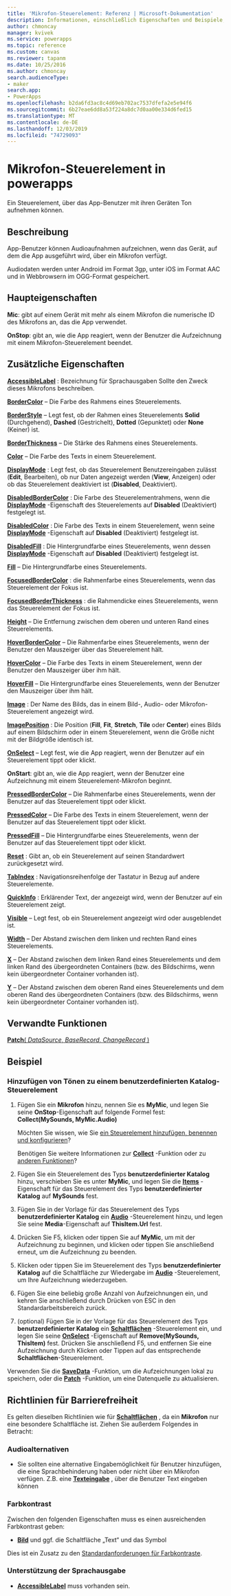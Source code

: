 ```yaml
---
title: 'Mikrofon-Steuerelement: Referenz | Microsoft-Dokumentation'
description: Informationen, einschließlich Eigenschaften und Beispiele, zum Mikrofon-Steuerelement
author: chmoncay
manager: kvivek
ms.service: powerapps
ms.topic: reference
ms.custom: canvas
ms.reviewer: tapanm
ms.date: 10/25/2016
ms.author: chmoncay
search.audienceType:
- maker
search.app:
- PowerApps
ms.openlocfilehash: b2da6fd3ac8c4d69eb702ac7537dfefa2e5e94f6
ms.sourcegitcommit: 6b27eae6dd8a53f224a8dc7d0aa00e334d6fed15
ms.translationtype: MT
ms.contentlocale: de-DE
ms.lasthandoff: 12/03/2019
ms.locfileid: "74729093"
---
```

# <a name="microphone-control-in-power-apps"></a>Mikrofon-Steuerelement in powerapps
Ein Steuerelement, über das App-Benutzer mit ihren Geräten Ton aufnehmen können.

## <a name="description"></a>Beschreibung
App-Benutzer können Audioaufnahmen aufzeichnen, wenn das Gerät, auf dem die App ausgeführt wird, über ein Mikrofon verfügt.

Audiodaten werden unter Android im Format 3gp, unter iOS im Format AAC und in Webbrowsern im OGG-Format gespeichert.

## <a name="key-properties"></a>Haupteigenschaften
**Mic**: gibt auf einem Gerät mit mehr als einem Mikrofon die numerische ID des Mikrofons an, das die App verwendet.

**OnStop**: gibt an, wie die App reagiert, wenn der Benutzer die Aufzeichnung mit einem Mikrofon-Steuerelement beendet.

## <a name="additional-properties"></a>Zusätzliche Eigenschaften
**[AccessibleLabel](properties-accessibility.md)** : Bezeichnung für Sprachausgaben Sollte den Zweck dieses Mikrofons beschreiben.

**[BorderColor](properties-color-border.md)** – Die Farbe des Rahmens eines Steuerelements.

**[BorderStyle](properties-color-border.md)** – Legt fest, ob der Rahmen eines Steuerelements **Solid** (Durchgehend), **Dashed** (Gestrichelt), **Dotted** (Gepunktet) oder **None** (Keiner) ist.

**[BorderThickness](properties-color-border.md)** – Die Stärke des Rahmens eines Steuerelements.

**[Color](properties-color-border.md)** – Die Farbe des Texts in einem Steuerelement.

**[DisplayMode](properties-core.md)** : Legt fest, ob das Steuerelement Benutzereingaben zulässt (**Edit**, Bearbeiten), ob nur Daten angezeigt werden (**View**, Anzeigen) oder ob das Steuerelement deaktiviert ist (**Disabled**, Deaktiviert).

**[DisabledBorderColor](properties-color-border.md)** : Die Farbe des Steuerelementrahmens, wenn die **[DisplayMode](properties-core.md)** -Eigenschaft des Steuerelements auf **Disabled** (Deaktiviert) festgelegt ist.

**[DisabledColor](properties-color-border.md)** : Die Farbe des Texts in einem Steuerelement, wenn seine **[DisplayMode](properties-core.md)** -Eigenschaft auf **Disabled** (Deaktiviert) festgelegt ist.

**[DisabledFill](properties-color-border.md)** : Die Hintergrundfarbe eines Steuerelements, wenn dessen **[DisplayMode](properties-core.md)** -Eigenschaft auf **Disabled** (Deaktiviert) festgelegt ist.

**[Fill](properties-color-border.md)** – Die Hintergrundfarbe eines Steuerelements.

**[FocusedBorderColor](properties-color-border.md)** : die Rahmenfarbe eines Steuerelements, wenn das Steuerelement der Fokus ist.

**[FocusedBorderThickness](properties-color-border.md)** : die Rahmendicke eines Steuerelements, wenn das Steuerelement der Fokus ist.

**[Height](properties-size-location.md)** – Die Entfernung zwischen dem oberen und unteren Rand eines Steuerelements.

**[HoverBorderColor](properties-color-border.md)** – Die Rahmenfarbe eines Steuerelements, wenn der Benutzer den Mauszeiger über das Steuerelement hält.

**[HoverColor](properties-color-border.md)** – Die Farbe des Texts in einem Steuerelement, wenn der Benutzer den Mauszeiger über ihm hält.

**[HoverFill](properties-color-border.md)** – Die Hintergrundfarbe eines Steuerelements, wenn der Benutzer den Mauszeiger über ihm hält.

**[Image](properties-visual.md)** : Der Name des Bilds, das in einem Bild-, Audio- oder Mikrofon-Steuerelement angezeigt wird.

**[ImagePosition](properties-visual.md)** : Die Position (**Fill**, **Fit**, **Stretch**, **Tile** oder **Center**) eines Bilds auf einem Bildschirm oder in einem Steuerelement, wenn die Größe nicht mit der Bildgröße identisch ist.

**[OnSelect](properties-core.md)** – Legt fest, wie die App reagiert, wenn der Benutzer auf ein Steuerelement tippt oder klickt.

**OnStart**: gibt an, wie die App reagiert, wenn der Benutzer eine Aufzeichnung mit einem Steuerelement-Mikrofon beginnt.

**[PressedBorderColor](properties-color-border.md)** – Die Rahmenfarbe eines Steuerelements, wenn der Benutzer auf das Steuerelement tippt oder klickt.

**[PressedColor](properties-color-border.md)** – Die Farbe des Texts in einem Steuerelement, wenn der Benutzer auf das Steuerelement tippt oder klickt.

**[PressedFill](properties-color-border.md)** – Die Hintergrundfarbe eines Steuerelements, wenn der Benutzer auf das Steuerelement tippt oder klickt.

**[Reset](properties-core.md)** : Gibt an, ob ein Steuerelement auf seinen Standardwert zurückgesetzt wird.

**[TabIndex](properties-accessibility.md)** : Navigationsreihenfolge der Tastatur in Bezug auf andere Steuerelemente.

**[QuickInfo](properties-core.md)** : Erklärender Text, der angezeigt wird, wenn der Benutzer auf ein Steuerelement zeigt.

**[Visible](properties-core.md)** – Legt fest, ob ein Steuerelement angezeigt wird oder ausgeblendet ist.

**[Width](properties-size-location.md)** – Der Abstand zwischen dem linken und rechten Rand eines Steuerelements.

**[X](properties-size-location.md)** – Der Abstand zwischen dem linken Rand eines Steuerelements und dem linken Rand des übergeordneten Containers (bzw. des Bildschirms, wenn kein übergeordneter Container vorhanden ist).

**[Y](properties-size-location.md)** – Der Abstand zwischen dem oberen Rand eines Steuerelements und dem oberen Rand des übergeordneten Containers (bzw. des Bildschirms, wenn kein übergeordneter Container vorhanden ist).

## <a name="related-functions"></a>Verwandte Funktionen
[**Patch**( *DataSource*, *BaseRecord*, *ChangeRecord* )](../functions/function-patch.md)

## <a name="example"></a>Beispiel
### <a name="add-sounds-to-a-custom-gallery-control"></a>Hinzufügen von Tönen zu einem benutzerdefinierten Katalog-Steuerelement
1. Fügen Sie ein **Mikrofon** hinzu, nennen Sie es **MyMic**, und legen Sie seine **OnStop**-Eigenschaft auf folgende Formel fest:<br>
   **Collect(MySounds, MyMic.Audio)**

    Möchten Sie wissen, wie Sie [ein Steuerelement hinzufügen, benennen und konfigurieren](../add-configure-controls.md)?

    Benötigen Sie weitere Informationen zur **[Collect](../functions/function-clear-collect-clearcollect.md)** -Funktion oder zu [anderen Funktionen](../formula-reference.md)?
2. Fügen Sie ein Steuerelement des Typs **benutzerdefinierter Katalog** hinzu, verschieben Sie es unter **MyMic**, und legen Sie die **[Items](properties-core.md)** -Eigenschaft für das Steuerelement des Typs **benutzerdefinierter Katalog** auf **MySounds** fest.
3. Fügen Sie in der Vorlage für das Steuerelement des Typs **benutzerdefinierter Katalog** ein **[Audio](control-audio-video.md)** -Steuerelement hinzu, und legen Sie seine **Media**-Eigenschaft auf **ThisItem.Url** fest.
4. Drücken Sie F5, klicken oder tippen Sie auf **MyMic**, um mit der Aufzeichnung zu beginnen, und klicken oder tippen Sie anschließend erneut, um die Aufzeichnung zu beenden.
5. Klicken oder tippen Sie im Steuerelement des Typs **benutzerdefinierter Katalog** auf die Schaltfläche zur Wiedergabe im **[Audio](control-audio-video.md)** -Steuerelement, um Ihre Aufzeichnung wiederzugeben.
6. Fügen Sie eine beliebig große Anzahl von Aufzeichnungen ein, und kehren Sie anschließend durch Drücken von ESC in den Standardarbeitsbereich zurück.
7. (optional) Fügen Sie in der Vorlage für das Steuerelement des Typs **benutzerdefinierter Katalog** ein **[Schaltflächen](control-button.md)** -Steuerelement ein, und legen Sie seine  **[OnSelect](properties-core.md)** -Eigenschaft auf **Remove(MySounds, ThisItem)** fest. Drücken Sie anschließend F5, und entfernen Sie eine Aufzeichnung durch Klicken oder Tippen auf das entsprechende **Schaltflächen**-Steuerelement.

Verwenden Sie die  **[SaveData](../functions/function-savedata-loaddata.md)** -Funktion, um die Aufzeichnungen lokal zu speichern, oder die  **[Patch](../functions/function-patch.md)** -Funktion, um eine Datenquelle zu aktualisieren.


## <a name="accessibility-guidelines"></a>Richtlinien für Barrierefreiheit
Es gelten dieselben Richtlinien wie für **[Schaltflächen](control-button.md)** , da ein **Mikrofon** nur eine besondere Schaltfläche ist. Ziehen Sie außerdem Folgendes in Betracht:

### <a name="audio-alternatives"></a>Audioalternativen
* Sie sollten eine alternative Eingabemöglichkeit für Benutzer hinzufügen, die eine Sprachbehinderung haben oder nicht über ein Mikrofon verfügen. Z.B. eine **[Texteingabe](control-text-input.md)** , über die Benutzer Text eingeben können

### <a name="color-contrast"></a>Farbkontrast
Zwischen den folgenden Eigenschaften muss es einen ausreichenden Farbkontrast geben:
* **[Bild](properties-visual.md)** und ggf. die Schaltfläche „Text“ und das Symbol

Dies ist ein Zusatz zu den [Standardanforderungen für Farbkontraste](../accessible-apps-color.md).

### <a name="screen-reader-support"></a>Unterstützung der Sprachausgabe
* **[AccessibleLabel](properties-accessibility.md)** muss vorhanden sein.
